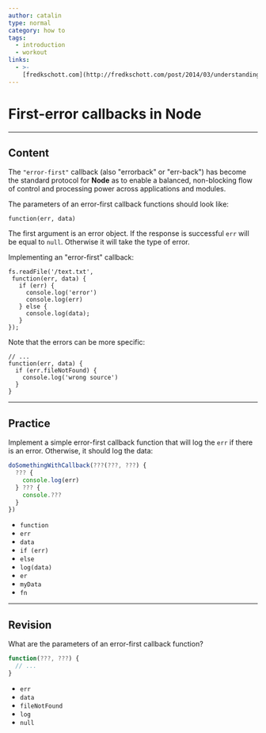 ```yaml
---
author: catalin
type: normal
category: how to
tags:
  - introduction
  - workout
links:
  - >-
    [fredkschott.com](http://fredkschott.com/post/2014/03/understanding-error-first-callbacks-in-node-js/){website}
---
```


# First-error callbacks in **Node**


---

## Content

The `"error-first"` callback (also "errorback" or "err-back") has become the standard protocol for **Node** as to enable a balanced, non-blocking flow of control and processing power across applications and modules.

The parameters of an error-first callback functions should look like:

```plain-text
function(err, data)
```

The first argument is an error object. If the response is successful `err` will be equal to `null`. Otherwise it will take the type of error.

Implementing an "error-first" callback:

```plain-text
fs.readFile('/text.txt',
 function(err, data) {
   if (err) {
     console.log('error')
     console.log(err)
   } else {
     console.log(data);
   }
});
```

Note that the errors can be more specific:

```plain-text
// ...
function(err, data) {
  if (err.fileNotFound) {
    console.log('wrong source')
  }
}

```


---

## Practice

Implement a simple error-first callback function that will log the `err` if there is an error. Otherwise, it should log the data:

```javascript
doSomethingWithCallback(???(???, ???) {
  ??? {
    console.log(err)
  } ??? {
    console.???
  }
})
```

- `function`
- `err`
- `data`
- `if (err)`
- `else`
- `log(data)`
- `er`
- `myData`
- `fn`


---

## Revision

What are the parameters of an error-first callback function?

```javascript
function(???, ???) {
  // ...
}
```

- `err`
- `data`
- `fileNotFound`
- `log`
- `null`
